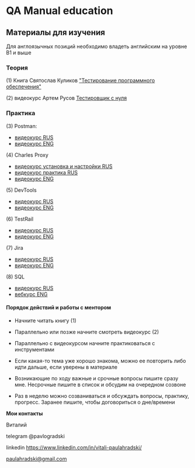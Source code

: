 # QA Manual education

## Материалы для изучения
Для англоязычных позиций необходимо владеть английским на уровне B1 и выше


### Теория

(1) Книга Святослав Куликов ["Тестирование программного обеспечения"](http://svyatoslav.biz/software_testing_book/)

(2) видеокурс Артем Русов [Тестировщик с нуля](https://www.youtube.com/watch?v=CrfRUS2oudE&list=PLKbJd47Kcbju2Vhi-FL7AI14vItVmGYk-)



### Практика 

(3) Postman: 
- [видеокурс RUS](https://youtu.be/oRqnMyv7Mkk?si=TPHlJACNSRsQi97f) 
- [видеокурс ENG](https://youtu.be/VywxIQ2ZXw4) 

(4) Charles Proxy 
- [видеокурс установка и настройки RUS](https://youtu.be/_qKigDAFbP4?si=0qU4oWm4UniLXgLH)
- [видеокурс практика RUS](https://youtu.be/74mvpPOczgI?si=_PeWVrYfLYz0OIL0) 
- [видеокурс ENG](https://youtube.com/playlist?list=PLNRoIKv4RbroQ51nSWoXKLHGMKjOqjrry)

(5) DevTools 
- [видеокурс RUS](https://youtu.be/a3vRm9neKhs?si=pF4b3vJw-CL588kL) 
- [видеокурс ENG](https://www.youtube.com/watch?v=oIrDcE4tG5A)

(6) TestRail 
- [видеокурс RUS](https://youtu.be/6YrgKBTzb5o?si=-YPAQJOzYMGu9zak) 
- [видеокурс ENG](https://www.youtube.com/watch?v=47wjXA_hFaM&list=PLL34mf651faM7lfOAmuT0t7q7CS-Y1v63)

(7) Jira 
- [видеокурс RUS](https://youtu.be/VywxIQ2ZXw4) 
- [видеокурс ENG](https://youtube.com/playlist?list=PLL34mf651faOpDaNGr4tt6FF_nUYb7ypt)

(8) SQL 
- [видеокурс RUS](https://youtu.be/fXxB2pN3_30?si=gGea3OIX_jcUAGFT) 
- [вебкурс ENG](https://www.w3schools.com/sql/)


#### Порядок действий и работы с ментором

- Начните читать книгу (1)

- Параллельно или позже начните смотреть видеокурс (2) 

- Параллельно с видеокурсом начните практиковаться с инструментами 

- Если какая-то тема уже хорошо знакома, можно ее повторить либо идти дальше, если уверены в материале

- Возникающие по ходу важные и срочные вопросы пишите сразу мне. Несрочные пишите в список и обсудим на очередном созвоне

- Раз в неделю можно созваниваться и обсуждать вопросы, практику, прогресс. Заранее пишите, чтобы договориться о дне/времени 



**Мои контакты**

Виталий 

telegram @pavlogradski

linkedin https://www.linkedin.com/in/vitali-paulahradski/

paulahradski@gmail.com
